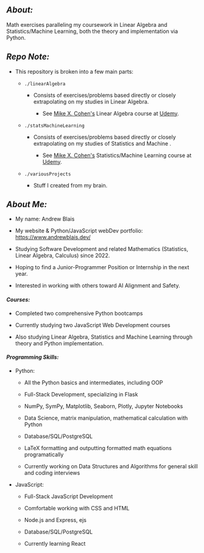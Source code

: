 ## **_About:_**

Math exercises paralleling my coursework in Linear Algebra and Statistics/Machine Learning, both the theory and implementation via Python.

## **_Repo Note:_**

-   This repository is broken into a few main parts:

    -   `./linearAlgebra`

        -   Consists of exercises/problems based directly or closely extrapolating on my studies in Linear Algebra.

            -   See [Mike X. Cohen's](https://www.mikexcohen.com/) Linear Algebra course at [Udemy](https://www.udemy.com/course/linear-algebra-theory-and-implementation).

    -   `./statsMachineLearning`

        -   Consists of exercises/problems based directly or closely extrapolating on my studies of Statistics and Machine .

            -   See [Mike X. Cohen's](https://www.mikexcohen.com/) Statistics/Machine Learning course at [Udemy](https://www.udemy.com/course/statsml_x).

    -   `./variousProjects`

        -   Stuff I created from my brain.

## **_About Me:_**

-   My name: Andrew Blais

-   My website & Python/JavaScript webDev portfolio: https://www.andrewblais.dev/

-   Studying Software Development and related Mathematics (Statistics, Linear Algebra, Calculus) since 2022.

-   Hoping to find a Junior-Programmer Position or Internship in the next year.

-   Interested in working with others toward AI Alignment and Safety.

#### **_Courses:_**

-   Completed two comprehensive Python bootcamps

-   Currently studying two JavaScript Web Development courses

-   Also studying Linear Algebra, Statistics and Machine Learning through theory and Python implementation.

#### **_Programming Skills:_**

-   Python:

    -   All the Python basics and intermediates, including OOP

    -   Full-Stack Development, specializing in Flask

    -   NumPy, SymPy, Matplotlib, Seaborn, Plotly, Jupyter Notebooks

    -   Data Science, matrix manipulation, mathematical calculation with Python

    -   Database/SQL/PostgreSQL

    -   LaTeX formatting and outputting formatted math equations programatically

    -   Currently working on Data Structures and Algorithms for general skill and coding interviews

-   JavaScript:

    -   Full-Stack JavaScript Development

    -   Comfortable working with CSS and HTML

    -   Node.js and Express, ejs

    -   Database/SQL/PostgreSQL

    -   Currently learning React
